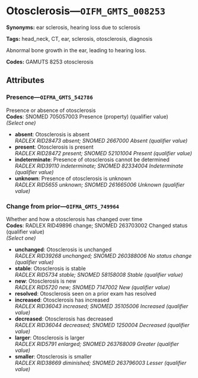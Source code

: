 # Otosclerosis—`OIFM_GMTS_008253`

**Synonyms:** ear sclerosis, hearing loss due to sclerosis

**Tags:** head_neck, CT, ear, sclerosis, otosclerosis, diagnosis

Abnormal bone growth in the ear, leading to hearing loss.

**Codes:** GAMUTS 8253 otosclerosis

## Attributes

### Presence—`OIFMA_GMTS_542786`

Presence or absence of otosclerosis  
**Codes**: SNOMED 705057003 Presence (property) (qualifier value)  
*(Select one)*

- **absent**: Otosclerosis is absent  
_RADLEX RID28473 absent; SNOMED 2667000 Absent (qualifier value)_
- **present**: Otosclerosis is present  
_RADLEX RID28472 present; SNOMED 52101004 Present (qualifier value)_
- **indeterminate**: Presence of otosclerosis cannot be determined  
_RADLEX RID39110 indeterminate; SNOMED 82334004 Indeterminate (qualifier value)_
- **unknown**: Presence of otosclerosis is unknown  
_RADLEX RID5655 unknown; SNOMED 261665006 Unknown (qualifier value)_

### Change from prior—`OIFMA_GMTS_749964`

Whether and how a otosclerosis has changed over time  
**Codes**: RADLEX RID49896 change; SNOMED 263703002 Changed status (qualifier value)  
*(Select one)*

- **unchanged**: Otosclerosis is unchanged  
_RADLEX RID39268 unchanged; SNOMED 260388006 No status change (qualifier value)_
- **stable**: Otosclerosis is stable  
_RADLEX RID5734 stable; SNOMED 58158008 Stable (qualifier value)_
- **new**: Otosclerosis is new  
_RADLEX RID5720 new; SNOMED 7147002 New (qualifier value)_
- **resolved**: Otosclerosis seen on a prior exam has resolved  
- **increased**: Otosclerosis has increased  
_RADLEX RID36043 increased; SNOMED 35105006 Increased (qualifier value)_
- **decreased**: Otosclerosis has decreased  
_RADLEX RID36044 decreased; SNOMED 1250004 Decreased (qualifier value)_
- **larger**: Otosclerosis is larger  
_RADLEX RID5791 enlarged; SNOMED 263768009 Greater (qualifier value)_
- **smaller**: Otosclerosis is smaller  
_RADLEX RID38669 diminished; SNOMED 263796003 Lesser (qualifier value)_